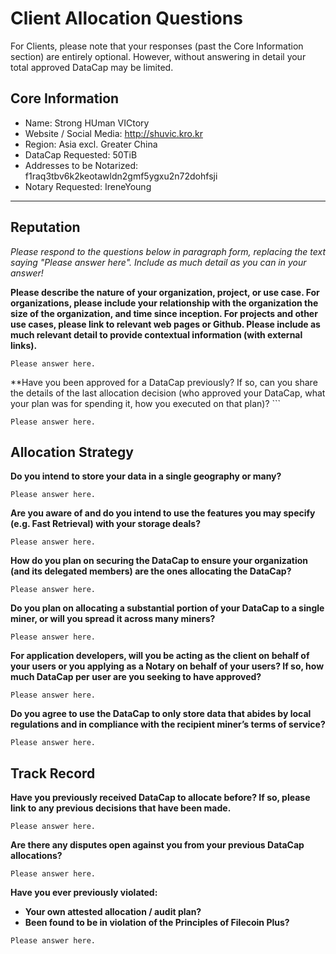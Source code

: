 # Client Allocation Questions

For Clients, please note that your responses (past the Core Information section) are entirely optional. However, without answering in detail your total approved DataCap may be limited.

## Core Information
- Name: Strong  HUman  VICtory
- Website / Social Media: http://shuvic.kro.kr
- Region: Asia excl. Greater China
- DataCap Requested: 50TiB
- Addresses to be Notarized: f1raq3tbv6k2keotawldn2gmf5ygxu2n72dohfsji
- Notary Requested: IreneYoung

---

## Reputation

_Please respond to the questions below in paragraph form, replacing the text saying "Please answer here". Include as much detail as you can in your answer!_

**Please describe the nature of your organization, project, or use case. For organizations, please include your relationship with the organization the size of the organization, and time since inception. For projects and other use cases, please link to relevant web pages or Github. Please include as much relevant detail to provide contextual information (with external links).**

```
Please answer here.
```

\*\*Have you been approved for a DataCap previously? If so, can you share the details of the last allocation decision (who approved your DataCap, what your plan was for spending it, how you executed on that plan)? ```

```
Please answer here.
```

## Allocation Strategy

**Do you intend to store your data in a single geography or many?**

```
Please answer here.
```

**Are you aware of and do you intend to use the features you may specify (e.g. Fast Retrieval) with your storage deals?**

```
Please answer here.
```

**How do you plan on securing the DataCap to ensure your organization (and its delegated members) are the ones allocating the DataCap?**

```
Please answer here.
```

**Do you plan on allocating a substantial portion of your DataCap to a single miner, or will you spread it across many miners?**

```
Please answer here.
```

**For application developers, will you be acting as the client on behalf of your users or you applying as a Notary on behalf of your users? If so, how much DataCap per user are you seeking to have approved?**

```
Please answer here.
```

**Do you agree to use the DataCap to only store data that abides by local regulations and in compliance with the recipient miner’s terms of service?**

```
Please answer here.
```

## Track Record

**Have you previously received DataCap to allocate before? If so, please link to any previous decisions that have been made.**

```
Please answer here.
```

**Are there any disputes open against you from your previous DataCap allocations?**

```
Please answer here.
```

**Have you ever previously violated:**

- **Your own attested allocation / audit plan?**
- **Been found to be in violation of the Principles of Filecoin Plus?**

```
Please answer here.
```
